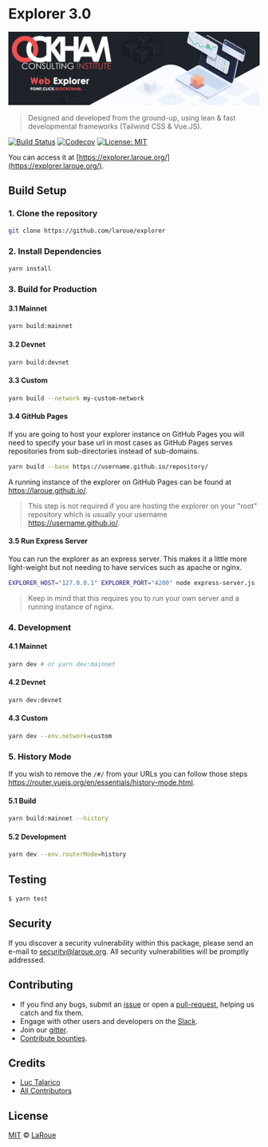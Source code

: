 # Explorer 3.0

<p align="center">
    <img src="/banner.png" />
</p>

> Designed and developed from the ground-up, using lean & fast developmental frameworks (Tailwind CSS & Vue.JS).

[![Build Status](https://badgen.now.sh/circleci/github/laroue/explorer)](https://circleci.com/gh/laroue/explorer)
[![Codecov](https://badgen.now.sh/codecov/c/github/laroue/explorer)](https://codecov.io/gh/laroue/explorer)
[![License: MIT](https://badgen.now.sh/badge/license/MIT/green)](https://opensource.org/licenses/MIT)

You can access it at [https://explorer.laroue.org/](https://explorer.laroue.org/).

## Build Setup

### 1. Clone the repository

```bash
git clone https://github.com/laroue/explorer
```

### 2. Install Dependencies

```bash
yarn install
```

### 3. Build for Production

#### 3.1 Mainnet

```bash
yarn build:mainnet
```

#### 3.2 Devnet

```bash
yarn build:devnet
```

#### 3.3 Custom

```bash
yarn build --network my-custom-network
```

#### 3.4 GitHub Pages

If you are going to host your explorer instance on GitHub Pages you will need to specify your base url in most cases as GitHub Pages serves repositories from sub-directories instead of sub-domains.

```bash
yarn build --base https://username.github.io/repository/
```

A running instance of the explorer on GitHub Pages can be found at https://laroue.github.io/.

> This step is not required if you are hosting the explorer on your "root" repository which is usually your username https://username.github.io/.

#### 3.5 Run Express Server

You can run the explorer as an express server. This makes it a little more light-weight but not needing to have services such as apache or nginx.

```bash
EXPLORER_HOST="127.0.0.1" EXPLORER_PORT="4200" node express-server.js
```

> Keep in mind that this requires you to run your own server and a running instance of nginx.

### 4. Development

#### 4.1 Mainnet

```bash
yarn dev # or yarn dev:mainnet
```

#### 4.2 Devnet

```bash
yarn dev:devnet
```

#### 4.3 Custom

```bash
yarn dev --env.network=custom
```

### 5. History Mode

If you wish to remove the `/#/` from your URLs you can follow those steps https://router.vuejs.org/en/essentials/history-mode.html.

#### 5.1 Build

```bash
yarn build:mainnet --history
```

#### 5.2 Development

```bash
yarn dev --env.routerMode=history
```

## Testing

``` bash
$ yarn test
```

## Security

If you discover a security vulnerability within this package, please send an e-mail to security@laroue.org. All security vulnerabilities will be promptly addressed.

## Contributing

* If you find any bugs, submit an [issue](../../issues) or open a [pull-request](../../pulls), helping us catch and fix them.
* Engage with other users and developers on the [Slack](https://laroue.org/slack/).
* Join our [gitter](https://gitter.im/mlc-developers/Lobby).
* [Contribute bounties](https://github.com/laroue/bounty-program).

## Credits

- [Luc Talarico](https://github.com/laroue)
- [All Contributors](../../contributors)

## License

[MIT](LICENSE) © [LaRoue](https://laroue.org)
